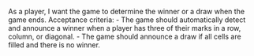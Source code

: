 As a player, I want the game to determine the winner or a draw when the game ends.
    Acceptance criteria:
    - The game should automatically detect and announce a winner when a player has three of their marks in a row, column, or diagonal.
    - The game should announce a draw if all cells are filled and there is no winner.
